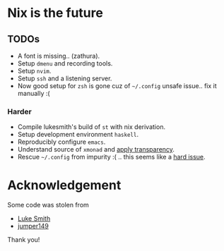 # Nix is the future

## TODOs

+ A font is missing.. (zathura).
+ Setup `dmenu` and recording tools. 
+ Setup `nvim`.
+ Setup `ssh` and a listening server.
+ Now good setup for `zsh` is gone cuz of `~/.config` unsafe issue.. fix it
  manually :(

### Harder

+ Compile lukesmith's build of `st` with nix derivation.
+ Setup development environment `haskell`.
+ Reproducibly configure `emacs`.
+ Understand source of `xmonad` and [apply
  transparency](https://stackoverflow.com/questions/43998105/making-every-window-transparent-with-xmonad/43998106#43998106).
+ Rescue `~/.config` from impurity :( .. this seems like a [hard
  issue](https://github.com/rycee/home-manager/issues/257).

# Acknowledgement

Some code was stolen from

+ [Luke Smith](https://github.com/LukeSmithxyz/)
+ [jumper149](https://github.com/jumper149/)

Thank you!
